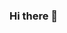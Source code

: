 ### Hi there 👋

<!--
**divyanshgoel10/divyanshgoel10** is a ✨ _special_ ✨ repository because its `README.md` (this file) appears on your GitHub profile.

Here are some ideas to get you started:

- 🔭 I’m currently working on myself as well as some projects
- 🌱 I’m currently learning Data Structures And Algorithms in C++
- 👯 I’m looking to collaborate on anything that gains my interest
- 📫 How to reach me: divyanshgoel0@gmail.com
- 😄 Pronouns: He/Him
- ⚡ Fun fact: I want to learn new things everyday just to remove that 'L'
-->
